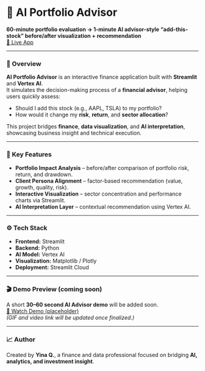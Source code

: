 # 🧠 AI Portfolio Advisor  

**60-minute portfolio evaluation → 1-minute AI advisor-style “add-this-stock” before/after visualization + recommendation**  
[🔗 Live App](https://ai-advisor-add-stock-check-portfolio-impact.streamlit.app/)

---

### 🌟 Overview  
**AI Portfolio Advisor** is an interactive finance application built with **Streamlit** and **Vertex AI**.  
It simulates the decision-making process of a **financial advisor**, helping users quickly assess:  
- Should I add this stock (e.g., AAPL, TSLA) to my portfolio?  
- How would it change my **risk**, **return**, and **sector allocation**?  

This project bridges **finance**, **data visualization**, and **AI interpretation**, showcasing business insight and technical execution.  

---

### 🧩 Key Features  
- **Portfolio Impact Analysis** – before/after comparison of portfolio risk, return, and drawdown.  
- **Client Persona Alignment** – factor-based recommendation (value, growth, quality, risk).  
- **Interactive Visualization** – sector concentration and performance charts via Streamlit.  
- **AI Interpretation Layer** – contextual recommendation using Vertex AI.  

---

### ⚙️ Tech Stack  
- **Frontend:** Streamlit  
- **Backend:** Python  
- **AI Model:** Vertex AI  
- **Visualization:** Matplotlib / Plotly  
- **Deployment:** Streamlit Cloud  

---

### 🎬 Demo Preview (coming soon)  
A short **30–60 second AI Advisor demo** will be added soon.  
[🎥 Watch Demo (placeholder)](https://your-video-link.com)  
*(GIF and video link will be updated once finalized.)*  

---

### 📈 Author  
Created by **Yina Q.**, a finance and data professional focused on bridging **AI, analytics, and investment insight**.  
